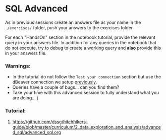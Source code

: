 # SQL Advanced

As in previous sessions create an answers file as your name in the `./exercises/` folder, push your answers to the exercises folder.

For each "HandsOn" section in the notebook tutorial, provide the relevant query in your answers file. In addition for any queries in the notebook that do not execute, try to debug to create a working query and **also** provide this in your answers file.

### Warnings:
- In the tutorial do not follow the `Test your connection` section but use the dBeaver connection we setup [previously](https://github.com/DSSG-EUROPE/dssg-europe-syllabus/tree/master/03_TERMINAL_ssh_and_the_cloud).
- Queries have a couple of bugs... can you find them?
- Take your time with this advanced session to fully understand what you are doing...
j
### Tutorial:

1. https://github.com/dssg/hitchhikers-guide/blob/master/curriculum/2_data_exploration_and_analysis/advanced_sql/advanced_sql.org




